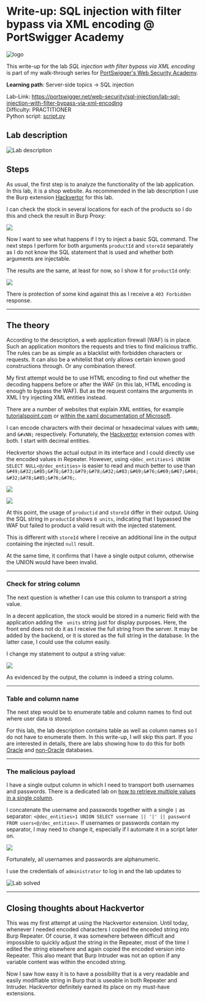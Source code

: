 # Write-up: SQL injection with filter bypass via XML encoding @ PortSwigger Academy

![logo](img/logo.png)

This write-up for the lab *SQL injection with filter bypass via XML encoding* is part of my walk-through series for [PortSwigger's Web Security Academy](https://portswigger.net/web-security).

**Learning path**: Server-side topics → SQL injection

Lab-Link: <https://portswigger.net/web-security/sql-injection/lab-sql-injection-with-filter-bypass-via-xml-encoding>  
Difficulty: PRACTITIONER  
Python script: [script.py](script.py)  

## Lab description

![Lab description](img/lab_description.png)

## Steps

As usual, the first step is to analyze the functionality of the lab application. In this lab, it is a shop website. As recommended in the lab description I use the Burp extension [Hackvertor](https://github.com/portswigger/hackvertor) for this lab.

I can check the stock in several locations for each of the products so I do this and check the result in Burp Proxy:

![](img/vanilla_stock_check.png)

Now I want to see what happens if I try to inject a basic SQL command. The next steps I perform for both arguments `productId` and `storeId` separately as I do not know the SQL statement that is used and whether both arguments are injectable. 

The results are the same, at least for now, so I show it for `productId` only:

![](img/injected_try_1.png)

There is protection of some kind against this as I receive a `403 Forbidden` response. 

---

## The theory

According to the description, a web application firewall (WAF) is in place. Such an application monitors the requests and tries to find malicious traffic. The rules can be as simple as a blacklist with forbidden characters or requests. It can also be a whitelist that only allows certain known good constructions through. Or any combination thereof.

My first attempt would be to use HTML encoding to find out whether the decoding happens before or after the WAF (in this lab, HTML encoding is enough to bypass the WAF). But as the request contains the arguments in XML I try injecting XML entities instead.

There are a number of websites that explain XML entities, for example [tutorialspoint.com](https://www.tutorialspoint.com/xml/xml_character_entities.htm) or [within the xaml documentation of Microsoft](https://learn.microsoft.com/en-us/dotnet/desktop/xaml-services/xml-character-entities).

I can encode characters with their decimal or hexadecimal values with `&#NN;` and `&#xNN;` respectively. Fortunately, the [Hackvertor](https://github.com/portswigger/hackvertor) extension comes with both. I start with decimal entities. 

Heckvertor shows the actual output in its interface and I could directly use the encoded values in Repeater. However, using `<@dec_entities>1 UNION SELECT NULL<@/dec_entities>` is easier to read and much better to use than `&#49;&#32;&#85;&#78;&#73;&#79;&#78;&#32;&#83;&#69;&#76;&#69;&#67;&#84;&#32;&#78;&#85;&#76;&#76;`.

![](img/hacvertor.png)

![](img/inject_try_xml_entities.png)

At this point, the usage of `productid` and `storeId` differ in their output. Using the SQL string in `productId`  shows `0 units`, indicating that I bypassed the WAF but failed to product a valid result with the injected statement.

This is different with `storeId` where I receive an additional line in the output containing the injected `null` result. 

At the same time, it confirms that I have a single output column, otherwise the UNION would have been invalid. 

---

### Check for string column

The next question is whether I can use this column to transport a string value. 

In a decent application, the stock would be stored in a numeric field with the application adding the ` units` string just for display purposes. Here, the front end does not do it as I receive the full string from the server. It may be added by the backend, or it is stored as the full string in the database. In the latter case, I could use the column easily. 

I change my statement to output a string value:

![](img/column_string_check.png)

As evidenced by the output, the column is indeed a string column.

---

### Table and column name

The next step would be to enumerate table and column names to find out where user data is stored. 

For this lab, the lab description contains table as well as column names so I do not have to enumerate them. In this write-up, I will skip this part. If you are interested in details, there are labs showing how to do this for both [Oracle](https://github.com/frank-leitner/portswigger-websecurity-academy/tree/main/01-sqli/SQL_injection_attack%2C_listing_the_database_contents_on_Oracle) and [non-Oracle](https://github.com/frank-leitner/portswigger-websecurity-academy/tree/main/01-sqli/SQL_injection_attack%2C_listing_the_database_contents_on_non-Oracle_databases) databases. 

---

### The malicious payload

I have a single output column in which I need to transport both usernames and passwords. There is a dedicated lab on [how to retrieve multiple values in a single column](https://github.com/frank-leitner/portswigger-websecurity-academy/tree/main/01-sqli/SQL_injection_UNION_attack%2C_retrieving_multiple_values_in_a_single_column).

I concatenate the username and passwords together with a single `|` as separator: `<@dec_entities>1 UNION SELECT username || '|' || password FROM users<@/dec_entities>`. If usernames or passwords contain my separator, I may need to change it, especially if I automate it in a script later on.

![](img/extracted_credentials.png)

Fortunately, all usernames and passwords are alphanumeric. 

I use the credentials of `administrator` to log in and the lab updates to

![Lab solved](img/success.png)

---

## Closing thoughts about Hackvertor

This was my first attempt at using the Hackvertor extension. Until today, whenever I needed encoded characters I copied the encoded string into Burp Repeater. Of course, it was somewhere between difficult and impossible to quickly adjust the string in the Repeater, most of the time I edited the string elsewhere and again copied the encoded version into Repeater. This also meant that Burp Intruder was not an option if any variable content was within the encoded string.

Now I saw how easy it is to have a possibility that is a very readable and easily modifiable string in Burp that is useable in both Repeater and Intruder. Hackvertor definitely earned its place on my must-have extensions.